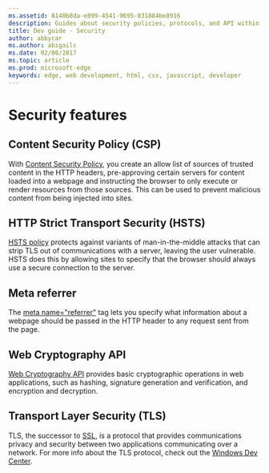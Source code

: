 ```yaml
---
ms.assetid: 8140b8da-e899-4541-9695-031884be8916
description: Guides about security policies, protocols, and API within Microsoft Edge.
title: Dev guide - Security
author: abbycar
ms.author: abigailc
ms.date: 02/08/2017
ms.topic: article
ms.prod: microsoft-edge
keywords: edge, web development, html, css, javascript, developer
---
```


# Security features

## Content Security Policy (CSP)

With [Content Security Policy](./security/content-Security-Policy.md), you create an allow list of sources of trusted content in the HTTP headers, pre-approving certain servers for content loaded into a webpage and instructing the browser to only execute or render resources from those sources. This can be used to prevent malicious content from being injected into sites.

## HTTP Strict Transport Security (HSTS)

[HSTS policy](./security/HSTS.md) protects against variants of man-in-the-middle attacks that can strip TLS out of communications with a server, leaving the user vulnerable. HSTS does this by allowing sites to specify that the browser should always use a secure connection to the server.

## Meta referrer

The [meta name="referrer"](./security/meta-referrer.md) tag lets you specify what information about a webpage should be passed in the HTTP header to any request sent from the page.

## Web Cryptography API
[Web Cryptography API](./security/web-Cryptography-API.md) provides basic cryptographic operations in web applications, such as hashing, signature generation and verification, and encryption and decryption.

## Transport Layer Security (TLS)

TLS, the successor to [SSL](http://blogs.msdn.com/b/kaushal/archive/2011/10/02/support-for-ssl-tls-protocols-on-windows.aspx), is a protocol that provides communications privacy and security between two applications communicating over a network. For more info about the TLS protocol, check out the [Windows Dev Center](https://msdn.microsoft.com/library/windows/desktop/aa380516).

